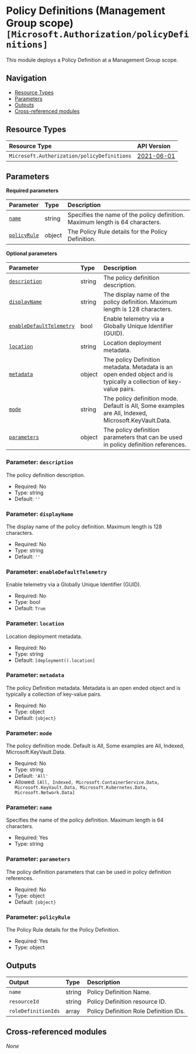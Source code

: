 # Policy Definitions (Management Group scope) `[Microsoft.Authorization/policyDefinitions]`

This module deploys a Policy Definition at a Management Group scope.

## Navigation

- [Resource Types](#Resource-Types)
- [Parameters](#Parameters)
- [Outputs](#Outputs)
- [Cross-referenced modules](#Cross-referenced-modules)

## Resource Types

| Resource Type | API Version |
| :-- | :-- |
| `Microsoft.Authorization/policyDefinitions` | [2021-06-01](https://learn.microsoft.com/en-us/azure/templates/Microsoft.Authorization/2021-06-01/policyDefinitions) |

## Parameters

**Required parameters**

| Parameter | Type | Description |
| :-- | :-- | :-- |
| [`name`](#parameter-name) | string | Specifies the name of the policy definition. Maximum length is 64 characters. |
| [`policyRule`](#parameter-policyrule) | object | The Policy Rule details for the Policy Definition. |

**Optional parameters**

| Parameter | Type | Description |
| :-- | :-- | :-- |
| [`description`](#parameter-description) | string | The policy definition description. |
| [`displayName`](#parameter-displayname) | string | The display name of the policy definition. Maximum length is 128 characters. |
| [`enableDefaultTelemetry`](#parameter-enabledefaulttelemetry) | bool | Enable telemetry via a Globally Unique Identifier (GUID). |
| [`location`](#parameter-location) | string | Location deployment metadata. |
| [`metadata`](#parameter-metadata) | object | The policy Definition metadata. Metadata is an open ended object and is typically a collection of key-value pairs. |
| [`mode`](#parameter-mode) | string | The policy definition mode. Default is All, Some examples are All, Indexed, Microsoft.KeyVault.Data. |
| [`parameters`](#parameter-parameters) | object | The policy definition parameters that can be used in policy definition references. |

### Parameter: `description`

The policy definition description.
- Required: No
- Type: string
- Default: `''`

### Parameter: `displayName`

The display name of the policy definition. Maximum length is 128 characters.
- Required: No
- Type: string
- Default: `''`

### Parameter: `enableDefaultTelemetry`

Enable telemetry via a Globally Unique Identifier (GUID).
- Required: No
- Type: bool
- Default: `True`

### Parameter: `location`

Location deployment metadata.
- Required: No
- Type: string
- Default: `[deployment().location]`

### Parameter: `metadata`

The policy Definition metadata. Metadata is an open ended object and is typically a collection of key-value pairs.
- Required: No
- Type: object
- Default: `{object}`

### Parameter: `mode`

The policy definition mode. Default is All, Some examples are All, Indexed, Microsoft.KeyVault.Data.
- Required: No
- Type: string
- Default: `'All'`
- Allowed: `[All, Indexed, Microsoft.ContainerService.Data, Microsoft.KeyVault.Data, Microsoft.Kubernetes.Data, Microsoft.Network.Data]`

### Parameter: `name`

Specifies the name of the policy definition. Maximum length is 64 characters.
- Required: Yes
- Type: string

### Parameter: `parameters`

The policy definition parameters that can be used in policy definition references.
- Required: No
- Type: object
- Default: `{object}`

### Parameter: `policyRule`

The Policy Rule details for the Policy Definition.
- Required: Yes
- Type: object


## Outputs

| Output | Type | Description |
| :-- | :-- | :-- |
| `name` | string | Policy Definition Name. |
| `resourceId` | string | Policy Definition resource ID. |
| `roleDefinitionIds` | array | Policy Definition Role Definition IDs. |

## Cross-referenced modules

_None_
